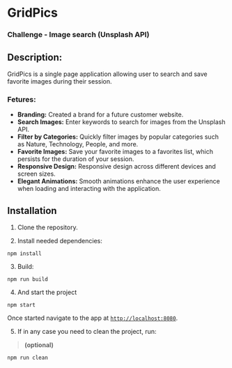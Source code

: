 # GridPics
### Challenge - Image search (Unsplash API)

## Description:
GridPics is a single page application allowing user to search and save favorite images during their session. 

### Fetures:
* **Branding:** Created a brand for a future customer website.
* **Search Images:** Enter keywords to search for images from the Unsplash API.
* **Filter by Categories:** Quickly filter images by popular categories such as Nature, Technology, People, and more.
* **Favorite Images:** Save your favorite images to a favorites list, which persists for the duration of your session.
* **Responsive Design:** Responsive design across different devices and screen sizes.
* **Elegant Animations:** Smooth animations enhance the user experience when loading and interacting with the application.

## Installation

1. Clone the repository.

2. Install needed dependencies:
```
npm install
```

3. Build: 
```
npm run build
```

4. And start the project
```
npm start
```

Once started navigate to the app at [`http://localhost:8080`](http://localhost:8080).


5. If in any case you need to clean the project, run:
> **(optional)**
```
npm run clean
```

